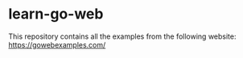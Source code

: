 # learn-go-web
This repository contains all the examples from the following website:
https://gowebexamples.com/